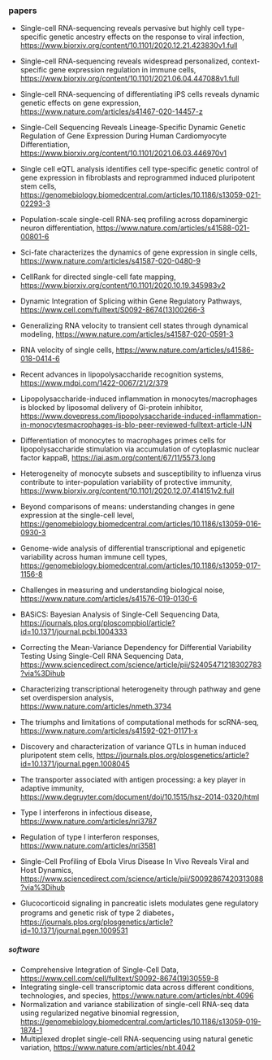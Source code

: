 ### papers
- Single-cell RNA-sequencing reveals pervasive but highly cell type-specific genetic ancestry effects on the response to viral infection, https://www.biorxiv.org/content/10.1101/2020.12.21.423830v1.full
- Single-cell RNA-sequencing reveals widespread personalized, context-specific gene expression regulation in immune cells, https://www.biorxiv.org/content/10.1101/2021.06.04.447088v1.full
- Single-cell RNA-sequencing of differentiating iPS cells reveals dynamic genetic effects on gene expression, https://www.nature.com/articles/s41467-020-14457-z
- Single-Cell Sequencing Reveals Lineage-Specific Dynamic Genetic Regulation of Gene Expression During Human Cardiomyocyte Differentiation, https://www.biorxiv.org/content/10.1101/2021.06.03.446970v1 
- Single cell eQTL analysis identifies cell type-specific genetic control of gene expression in fibroblasts and reprogrammed induced pluripotent stem cells, https://genomebiology.biomedcentral.com/articles/10.1186/s13059-021-02293-3
- Population-scale single-cell RNA-seq profiling across dopaminergic neuron differentiation, https://www.nature.com/articles/s41588-021-00801-6

- Sci-fate characterizes the dynamics of gene expression in single cells, https://www.nature.com/articles/s41587-020-0480-9 
- CellRank for directed single-cell fate mapping, https://www.biorxiv.org/content/10.1101/2020.10.19.345983v2
- Dynamic Integration of Splicing within Gene Regulatory Pathways, https://www.cell.com/fulltext/S0092-8674(13)00266-3
- Generalizing RNA velocity to transient cell states through dynamical modeling, https://www.nature.com/articles/s41587-020-0591-3 
- RNA velocity of single cells, https://www.nature.com/articles/s41586-018-0414-6
- Recent advances in lipopolysaccharide recognition  systems, https://www.mdpi.com/1422-0067/21/2/379
- Lipopolysaccharide-induced inflammation in monocytes/macrophages is blocked by liposomal delivery of Gi-protein inhibitor, https://www.dovepress.com/lipopolysaccharide-induced-inflammation-in-monocytesmacrophages-is-blo-peer-reviewed-fulltext-article-IJN
- Differentiation of monocytes to macrophages primes cells for lipopolysaccharide stimulation via accumulation of cytoplasmic nuclear factor kappaB, https://iai.asm.org/content/67/11/5573.long
- Heterogeneity of monocyte subsets and susceptibility to influenza virus contribute to inter-population variability of protective immunity, https://www.biorxiv.org/content/10.1101/2020.12.07.414151v2.full
- Beyond comparisons of means: understanding changes in gene expression at the single-cell level, https://genomebiology.biomedcentral.com/articles/10.1186/s13059-016-0930-3
- Genome-wide analysis of differential transcriptional and epigenetic variability across human immune cell types, https://genomebiology.biomedcentral.com/articles/10.1186/s13059-017-1156-8
- Challenges in measuring and understanding biological noise, https://www.nature.com/articles/s41576-019-0130-6
- BASiCS: Bayesian Analysis of Single-Cell Sequencing Data, https://journals.plos.org/ploscompbiol/article?id=10.1371/journal.pcbi.1004333
- Correcting the Mean-Variance Dependency for Differential Variability Testing Using Single-Cell RNA Sequencing Data, https://www.sciencedirect.com/science/article/pii/S2405471218302783?via%3Dihub
- Characterizing transcriptional heterogeneity through pathway and gene set overdispersion analysis, https://www.nature.com/articles/nmeth.3734
- The triumphs and limitations of computational methods for scRNA-seq, https://www.nature.com/articles/s41592-021-01171-x
- Discovery and characterization of variance QTLs in human induced pluripotent stem cells, https://journals.plos.org/plosgenetics/article?id=10.1371/journal.pgen.1008045
- The transporter associated with antigen processing: a key player in adaptive immunity, https://www.degruyter.com/document/doi/10.1515/hsz-2014-0320/html
- Type I interferons in infectious disease, https://www.nature.com/articles/nri3787
- Regulation of type I interferon responses, https://www.nature.com/articles/nri3581
- Single-Cell Profiling of Ebola Virus Disease In Vivo Reveals Viral and Host Dynamics, https://www.sciencedirect.com/science/article/pii/S0092867420313088?via%3Dihub
- Glucocorticoid signaling in pancreatic islets modulates gene regulatory programs and genetic risk of type 2 diabetes，https://journals.plos.org/plosgenetics/article?id=10.1371/journal.pgen.1009531

##### software
- Comprehensive Integration of Single-Cell Data, https://www.cell.com/cell/fulltext/S0092-8674(19)30559-8
- Integrating single-cell transcriptomic data across different conditions, technologies, and species, https://www.nature.com/articles/nbt.4096
- Normalization and variance stabilization of single-cell RNA-seq data using regularized negative binomial regression, https://genomebiology.biomedcentral.com/articles/10.1186/s13059-019-1874-1
- Multiplexed droplet single-cell RNA-sequencing using natural genetic variation, https://www.nature.com/articles/nbt.4042
